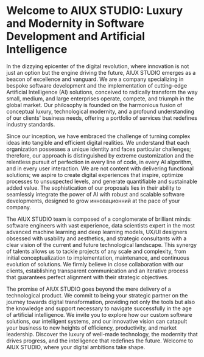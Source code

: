 # Welcome to AIUX STUDIO: Luxury and Modernity in Software Development and Artificial Intelligence

In the dizzying epicenter of the digital revolution, where innovation is not just an option but the engine driving the future, AIUX STUDIO emerges as a beacon of excellence and vanguard. We are a company specializing in bespoke software development and the implementation of cutting-edge Artificial Intelligence (AI) solutions, conceived to radically transform the way small, medium, and large enterprises operate, compete, and triumph in the global market. Our philosophy is founded on the harmonious fusion of conceptual luxury, technological modernity, and a profound understanding of our clients' business needs, offering a portfolio of services that redefines industry standards.

Since our inception, we have embraced the challenge of turning complex ideas into tangible and efficient digital realities. We understand that each organization possesses a unique identity and faces particular challenges; therefore, our approach is distinguished by extreme customization and the relentless pursuit of perfection in every line of code, in every AI algorithm, and in every user interaction. We are not content with delivering functional solutions; we aspire to create digital experiences that inspire, optimize processes to unsuspected levels, and generate quantifiable and sustainable added value. The sophistication of our proposals lies in their ability to seamlessly integrate the power of AI with robust and scalable software developments, designed to grow инновационний at the pace of your company.

The AIUX STUDIO team is composed of a conglomerate of brilliant minds: software engineers with vast experience, data scientists expert in the most advanced machine learning and deep learning models, UX/UI designers obsessed with usability and aesthetics, and strategic consultants with a clear vision of the current and future technological landscape. This synergy of talents allows us to tackle projects of any scale and complexity, from initial conceptualization to implementation, maintenance, and continuous evolution of solutions. We firmly believe in close collaboration with our clients, establishing transparent communication and an iterative process that guarantees perfect alignment with their strategic objectives.

The promise of AIUX STUDIO goes beyond the mere delivery of a technological product. We commit to being your strategic partner on the journey towards digital transformation, providing not only the tools but also the knowledge and support necessary to navigate successfully in the age of artificial intelligence. We invite you to explore how our custom software solutions, our intelligent systems, and our innovative vision can catapult your business to new heights of efficiency, productivity, and market leadership. Discover the luxury of well-made technology, the modernity that drives progress, and the intelligence that redefines the future. Welcome to AIUX STUDIO, where your digital ambitions take shape.
